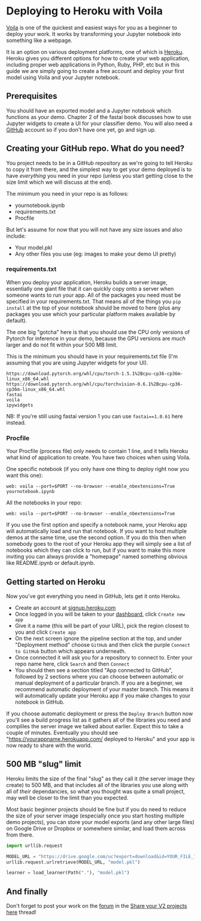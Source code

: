 # Deploying to Heroku with Voila

[Voila](https://voila.readthedocs.io/) is one of the quickest and easiest ways for you as a beginner to deploy your work. 
It works by transforming your Jupyter notebook into something like a webpage.

It is an option on various deployment platforms, one of which is [Heroku](http://www.heroku.com). Heroku gives you different options for how 
to create your web application, including proper web applications in Python, Ruby, PHP, etc but in this guide we are simply going to create a 
free account and deploy your first model using Voila and your Jupyter notebook.

## Prerequisites

You should have an exported model and a Jupyter notebook which functions as your demo. Chapter 2 of the fastai book discusses how to use Jupyter widgets to create a UI for your classifier demo. You will also need a [GitHub](https://github.com/) account so if you don't have one yet, go and sign up.

## Creating your GitHub repo. What do you need?

You project needs to be in a GitHub repository as we're going to tell Heroku to copy it from there, and the simplest way to get your demo deployed is to have *everything* you need in your repo (unless you start getting close to the size limit which we will discuss at the end).

The minimum you need in your repo is as follows:
- yournotebook.ipynb
- requirements.txt
- Procfile

But let's assume for now that you will not have any size issues and also include:
- Your model.pkl
- Any other files you use (eg: images to make your demo UI pretty)

### requirements.txt

When you deploy your application, Heroku builds a server image, essentially one giant file that it can quickly copy onto a server when someone wants to run your app. All of the packages you need must be specified in your requirements.txt. That means all of the things you `pip install` at the top of your notebook should be moved to here (plus any packages you use which your particular platform makes available by default).

The one big "gotcha" here is that you should use the CPU only versions of Pytorch for inference in your demo, because the GPU versions are *much* larger and do not fit within your 500 MB limit.

This is the minimum you should have in your requirements.txt file (I'm assuming that you are using Jupyter widgets for your UI).

```
https://download.pytorch.org/whl/cpu/torch-1.5.1%2Bcpu-cp36-cp36m-linux_x86_64.whl
https://download.pytorch.org/whl/cpu/torchvision-0.6.1%2Bcpu-cp36-cp36m-linux_x86_64.whl
fastai
voila
ipywidgets
```

NB: If you're still using fastai version 1 you can use `fastai==1.0.61` here instead.

### Procfile

Your Procfile (process file) only needs to contain 1 line, and it tells Heroku what kind of application to create. You have two choices when using Voila.

One specific notebook (if you only have one thing to deploy right now you want this one):
```
web: voila --port=$PORT --no-browser --enable_nbextensions=True yournotebook.ipynb
```

All the notebooks in your repo:
```
web: voila --port=$PORT --no-browser --enable_nbextensions=True
```

If you use the first option and specify a notebook name, your Heroku app will automatically load and run that notebook. If you want to host multiple demos at the same time, use the second option. If you do this then when somebody goes to the root of your Heroku app they will simply see a list of notebooks which they can click to run, but if you want to make this more inviting you can always provide a "homepage" named something obvious like README.ipynb or default.ipynb.


## Getting started on Heroku

Now you've got everything you need in GitHub, lets get it onto Heroku.

- Create an account at [signup.heroku.com](http://signup.heroku.com/)
- Once logged in you will be taken to your [dashboard](https://dashboard.heroku.com/apps), click `Create new app`
- Give it a name (this will be part of your URL), pick the region closest to you and click `Create app`
- On the next screen ignore the pipeline section at the top, and under "Deployment method" choose `GitHub` and then click the purple `Connect to GitHub` button which appears underneath.
- Once connected it will ask you for a repository to connect to. Enter your repo name here, click `Search` and then `Connect`
- You should then see a section titled "App connected to GitHub", followed by 2 sections where you can choose between automatic or manual deployment of a particular branch. If you are a beginner, we recommend automatic deployment of your master branch. This means it will automatically update your Heroku app if you make changes to your notebook in GitHub.

If you choose automatic deployment or press the `Deploy Branch` button now you'll see a build progress list as it gathers all of the libraries you need and compliles the server image we talked about earlier. Expect this to take a couple of minutes. Eventually you should see "https://yourappname.herokuapp.com/ deployed to Heroku" and your app is now ready to share with the world.

## 500 MB "slug" limit

Heroku limits the size of the final "slug" as they call it (the server image they create) to 500 MB, and that includes all of the libraries you use along with all of *their* dependancies, so what you thought was quite a small project, may well be closer to the limit than you expected. 

Most basic beginner projects should be fine but if you do need to reduce the size of your server image (especially once you start hosting multiple demo projects), you can store your model exports (and any other large files) on Google Drive or Dropbox or somewhere similar, and load them across from there.

``` Python
import urllib.request

MODEL_URL = "https://drive.google.com/uc?export=download&id=YOUR_FILE_ID"
urllib.request.urlretrieve(MODEL_URL, "model.pkl")

learner = load_learner(Path("."), "model.pkl")
```

## And finally

Don't forget to post your work on the [forum](https://forums.fast.ai/) in the [Share your V2 projects here](https://forums.fast.ai/t/share-your-v2-projects-here/65757/224) thread!
